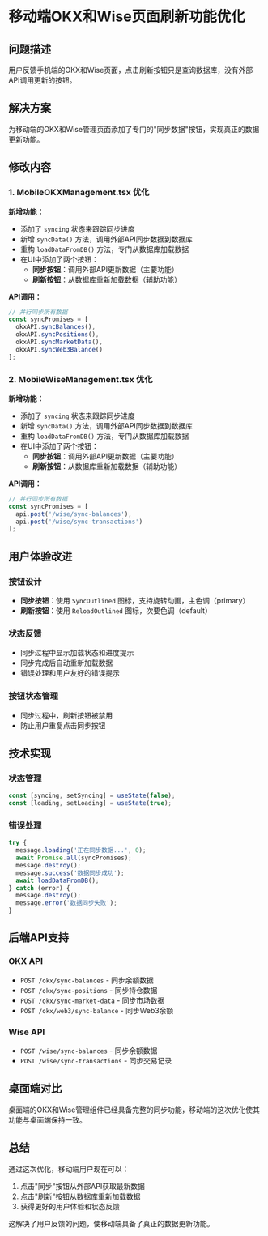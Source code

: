 # 移动端OKX和Wise页面刷新功能优化

## 问题描述

用户反馈手机端的OKX和Wise页面，点击刷新按钮只是查询数据库，没有外部API调用更新的按钮。

## 解决方案

为移动端的OKX和Wise管理页面添加了专门的"同步数据"按钮，实现真正的数据更新功能。


## 修改内容

### 1. MobileOKXManagement.tsx 优化

**新增功能：**
- 添加了 `syncing` 状态来跟踪同步进度
- 新增 `syncData()` 方法，调用外部API同步数据到数据库
- 重构 `loadDataFromDB()` 方法，专门从数据库加载数据
- 在UI中添加了两个按钮：
  - **同步按钮**：调用外部API更新数据（主要功能）
  - **刷新按钮**：从数据库重新加载数据（辅助功能）

**API调用：**
```typescript
// 并行同步所有数据
const syncPromises = [
  okxAPI.syncBalances(),
  okxAPI.syncPositions(),
  okxAPI.syncMarketData(),
  okxAPI.syncWeb3Balance()
];
```

### 2. MobileWiseManagement.tsx 优化

**新增功能：**
- 添加了 `syncing` 状态来跟踪同步进度
- 新增 `syncData()` 方法，调用外部API同步数据到数据库
- 重构 `loadDataFromDB()` 方法，专门从数据库加载数据
- 在UI中添加了两个按钮：
  - **同步按钮**：调用外部API更新数据（主要功能）
  - **刷新按钮**：从数据库重新加载数据（辅助功能）

**API调用：**
```typescript
// 并行同步所有数据
const syncPromises = [
  api.post('/wise/sync-balances'),
  api.post('/wise/sync-transactions')
];
```

## 用户体验改进

### 按钮设计
- **同步按钮**：使用 `SyncOutlined` 图标，支持旋转动画，主色调（primary）
- **刷新按钮**：使用 `ReloadOutlined` 图标，次要色调（default）

### 状态反馈
- 同步过程中显示加载状态和进度提示
- 同步完成后自动重新加载数据
- 错误处理和用户友好的错误提示

### 按钮状态管理
- 同步过程中，刷新按钮被禁用
- 防止用户重复点击同步按钮

## 技术实现

### 状态管理
```typescript
const [syncing, setSyncing] = useState(false);
const [loading, setLoading] = useState(true);
```

### 错误处理
```typescript
try {
  message.loading('正在同步数据...', 0);
  await Promise.all(syncPromises);
  message.destroy();
  message.success('数据同步成功');
  await loadDataFromDB();
} catch (error) {
  message.destroy();
  message.error('数据同步失败');
}
```

## 后端API支持

### OKX API
- `POST /okx/sync-balances` - 同步余额数据
- `POST /okx/sync-positions` - 同步持仓数据
- `POST /okx/sync-market-data` - 同步市场数据
- `POST /okx/web3/sync-balance` - 同步Web3余额

### Wise API
- `POST /wise/sync-balances` - 同步余额数据
- `POST /wise/sync-transactions` - 同步交易记录

## 桌面端对比

桌面端的OKX和Wise管理组件已经具备完整的同步功能，移动端的这次优化使其功能与桌面端保持一致。

## 总结

通过这次优化，移动端用户现在可以：
1. 点击"同步"按钮从外部API获取最新数据
2. 点击"刷新"按钮从数据库重新加载数据
3. 获得更好的用户体验和状态反馈

这解决了用户反馈的问题，使移动端具备了真正的数据更新功能。
